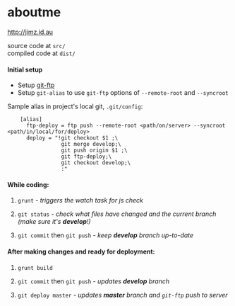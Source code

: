 # aboutme
http://jimz.id.au

source code at `src/` <br />
compiled code at `dist/`

#### Initial setup
* Setup [git-ftp](https://github.com/git-ftp/git-ftp)
* Setup `git-alias` to use `git-ftp` options of `--remote-root` and `--syncroot`

Sample alias in project's local git, `.git/config`:
```
    [alias]
      ftp-deploy = ftp push --remote-root <path/on/server> --syncroot <path/in/local/for/deploy>
      deploy = "!git checkout $1 ;\
                 git merge develop;\
                 git push origin $1 ;\
                 git ftp-deploy;\
                 git checkout develop;\
                 :"
```

#### While coding:

1. `grunt`  _- triggers the watch task for js check_

2. `git status`  _- check what files have changed and the current branch (make sure it's **develop**!)_

3. `git commit` then `git push`  _- keep **develop** branch up-to-date_


#### After making changes and ready for deployment:

1. `grunt build`

2. `git commit` then `git push` _- updates **develop** branch_

3. `git deploy master` _- updates **master** branch and `git-ftp` push to server_

